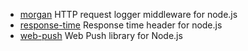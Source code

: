 + [morgan](https://github.com/expressjs/morgan) HTTP request logger middleware for node.js
+ [response-time](https://github.com/expressjs/response-time) Response time header for node.js
+ [web-push](https://github.com/web-push-libs/web-push) Web Push library for Node.js
